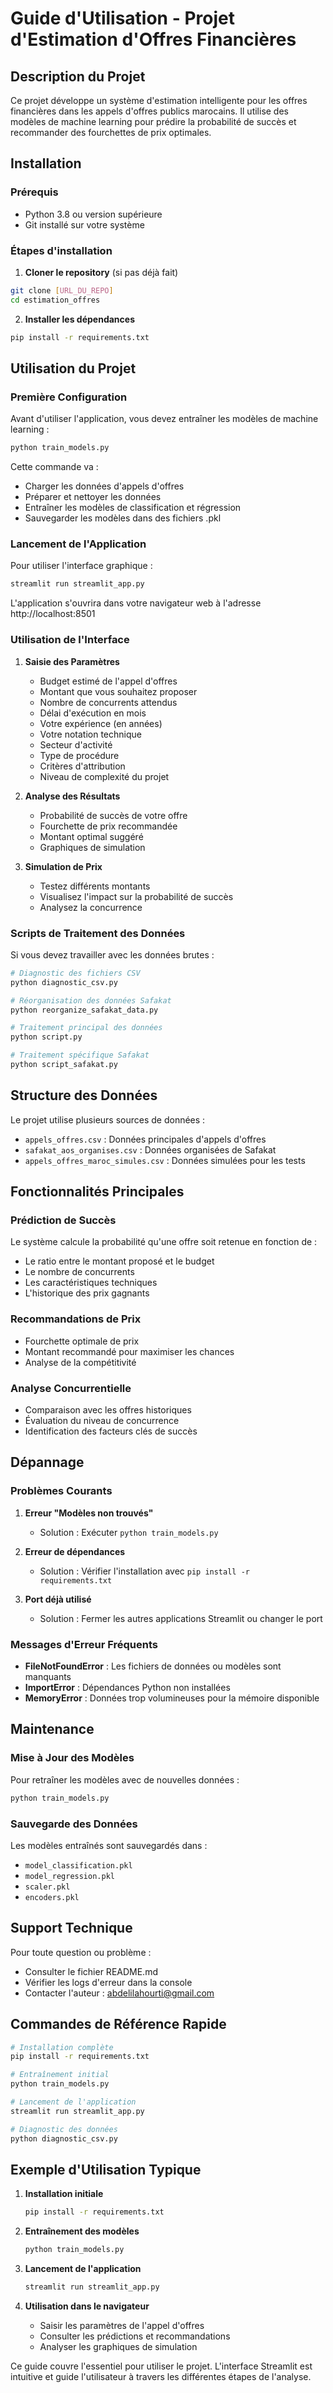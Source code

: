 # Guide d'Utilisation - Projet d'Estimation d'Offres Financières

## Description du Projet

Ce projet développe un système d'estimation intelligente pour les offres financières dans les appels d'offres publics marocains. Il utilise des modèles de machine learning pour prédire la probabilité de succès et recommander des fourchettes de prix optimales.

## Installation

### Prérequis
- Python 3.8 ou version supérieure
- Git installé sur votre système

### Étapes d'installation

1. **Cloner le repository** (si pas déjà fait)
```bash
git clone [URL_DU_REPO]
cd estimation_offres
```

2. **Installer les dépendances**
```bash
pip install -r requirements.txt
```

## Utilisation du Projet

### Première Configuration

Avant d'utiliser l'application, vous devez entraîner les modèles de machine learning :

```bash
python train_models.py
```

Cette commande va :
- Charger les données d'appels d'offres
- Préparer et nettoyer les données
- Entraîner les modèles de classification et régression
- Sauvegarder les modèles dans des fichiers .pkl

### Lancement de l'Application

Pour utiliser l'interface graphique :

```bash
streamlit run streamlit_app.py
```

L'application s'ouvrira dans votre navigateur web à l'adresse http://localhost:8501

### Utilisation de l'Interface

1. **Saisie des Paramètres**
   - Budget estimé de l'appel d'offres
   - Montant que vous souhaitez proposer
   - Nombre de concurrents attendus
   - Délai d'exécution en mois
   - Votre expérience (en années)
   - Votre notation technique
   - Secteur d'activité
   - Type de procédure
   - Critères d'attribution
   - Niveau de complexité du projet

2. **Analyse des Résultats**
   - Probabilité de succès de votre offre
   - Fourchette de prix recommandée
   - Montant optimal suggéré
   - Graphiques de simulation

3. **Simulation de Prix**
   - Testez différents montants
   - Visualisez l'impact sur la probabilité de succès
   - Analysez la concurrence

### Scripts de Traitement des Données

Si vous devez travailler avec les données brutes :

```bash
# Diagnostic des fichiers CSV
python diagnostic_csv.py

# Réorganisation des données Safakat
python reorganize_safakat_data.py

# Traitement principal des données
python script.py

# Traitement spécifique Safakat
python script_safakat.py
```

## Structure des Données

Le projet utilise plusieurs sources de données :
- `appels_offres.csv` : Données principales d'appels d'offres
- `safakat_aos_organises.csv` : Données organisées de Safakat
- `appels_offres_maroc_simules.csv` : Données simulées pour les tests

## Fonctionnalités Principales

### Prédiction de Succès
Le système calcule la probabilité qu'une offre soit retenue en fonction de :
- Le ratio entre le montant proposé et le budget
- Le nombre de concurrents
- Les caractéristiques techniques
- L'historique des prix gagnants

### Recommandations de Prix
- Fourchette optimale de prix
- Montant recommandé pour maximiser les chances
- Analyse de la compétitivité

### Analyse Concurrentielle
- Comparaison avec les offres historiques
- Évaluation du niveau de concurrence
- Identification des facteurs clés de succès

## Dépannage

### Problèmes Courants

1. **Erreur "Modèles non trouvés"**
   - Solution : Exécuter `python train_models.py`

2. **Erreur de dépendances**
   - Solution : Vérifier l'installation avec `pip install -r requirements.txt`

3. **Port déjà utilisé**
   - Solution : Fermer les autres applications Streamlit ou changer le port

### Messages d'Erreur Fréquents

- **FileNotFoundError** : Les fichiers de données ou modèles sont manquants
- **ImportError** : Dépendances Python non installées
- **MemoryError** : Données trop volumineuses pour la mémoire disponible

## Maintenance

### Mise à Jour des Modèles
Pour retraîner les modèles avec de nouvelles données :
```bash
python train_models.py
```

### Sauvegarde des Données
Les modèles entraînés sont sauvegardés dans :
- `model_classification.pkl`
- `model_regression.pkl`
- `scaler.pkl`
- `encoders.pkl`

## Support Technique

Pour toute question ou problème :
- Consulter le fichier README.md
- Vérifier les logs d'erreur dans la console
- Contacter l'auteur : abdelilahourti@gmail.com

## Commandes de Référence Rapide

```bash
# Installation complète
pip install -r requirements.txt

# Entraînement initial
python train_models.py

# Lancement de l'application
streamlit run streamlit_app.py

# Diagnostic des données
python diagnostic_csv.py
```

## Exemple d'Utilisation Typique

1. **Installation initiale**
   ```bash
   pip install -r requirements.txt
   ```

2. **Entraînement des modèles**
   ```bash
   python train_models.py
   ```

3. **Lancement de l'application**
   ```bash
   streamlit run streamlit_app.py
   ```

4. **Utilisation dans le navigateur**
   - Saisir les paramètres de l'appel d'offres
   - Consulter les prédictions et recommandations
   - Analyser les graphiques de simulation

Ce guide couvre l'essentiel pour utiliser le projet. L'interface Streamlit est intuitive et guide l'utilisateur à travers les différentes étapes de l'analyse. 